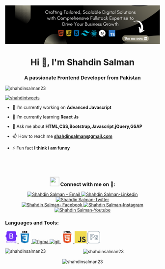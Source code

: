 ![logo](https://github.com/shahdinsalman23/shahdinsalman23/blob/main/github_banner.png)
<h1 align="center">Hi 🤝, I'm Shahdin Salman</h1>
<h3 align="center">A passionate Frontend Developer from Pakistan</h3>
<!-- <img align="right" alt="Coding" width="400" src="https://i.pinimg.com/originals/81/17/8b/81178b47a8598f0c81c4799f2cdd4057.gif"> -->

<p align="left"> <img src="https://komarev.com/ghpvc/?username=shahdinsalman23&label=Profile%20views&color=0e75b6&style=flat" alt="shahdinsalman23" /> </p>

<p align="left"> <a href="https://twitter.com/shahdintweets" target="blank"><img src="https://img.shields.io/twitter/follow/shahdintweets?logo=twitter&style=for-the-badge" alt="shahdintweets" /></a> </p>

- 🔭 I’m currently working on **Advanced Javascript**

- 🌱 I’m currently learning **React Js**

- 💬 Ask me about **HTML,CSS,Bootstrap,Javascript,jQuery,GSAP**

- 📫 How to reach me **shahdinsalman@gmail.com**

- ⚡ Fun fact **I think i am funny**

<h3 align="center" style="margin: 80px 0px 0px 0px;"> 
  <img src="https://media.giphy.com/media/iY8CRBdQXODJSCERIr/giphy.gif" width="30" height="30" style="margin-center: 10px;">
  Connect with me on 🤝: 
</h3>

<p align="center">
  <div align="center" class="icons-social" style="margin-center: 10px;">
    <div>   
      <a href="mailto:shahdinsalman@gmail.com" target="_blank">
        <img src="https://img.shields.io/badge/-Email-0D1117?style=for-the-badge&logo=protonmail&logoColor=c9c7ad" alt="Shahdin Salman - Email">
      </a>
      <a href="https://www.linkedin.com/in/shahdinsalman/" target="_blank">
        <img src="https://img.shields.io/badge/Linkedin-0D1117?style=for-the-badge&logo=linkedin&logoColor=c9c7ad" alt="Shahdin Salman-Linkedin">
      </a>
      <a href="https://twitter.com/ShahdinTweets" target="_blank">
        <img src="https://img.shields.io/badge/Twitter-0D1117?style=for-the-badge&logo=x&logoColor=c9c7ad" alt="Shahdin Salman-Twitter">
      </a>
      <br>
      <a href="https://www.facebook.com/people/Shahdin-Salman/100071074861860/?paipv=0&eav=AfZ1DSvr0Kt-wujthRENmkcIgtDPlpY_fNvwO2kMvyP2FE9s13bQIrsyBB0ckGFU2WE&_rdr" target="_blank">
        <img src="https://img.shields.io/badge/Facebook-0D1117?style=for-the-badge&logo=Facebook&logoColor=c9c7ad" alt="Shahdin Salman- Facebook">
      </a>
      <a href="https://www.instagram.com/_shahdin23/" target="_blank">
        <img src="https://img.shields.io/badge/Instagram-0D1117?style=for-the-badge&logo=instagram&logoColor=c9c7ad" alt="Shahdin Salman-Instagram">
      </a>
      <a href="https://www.youtube.com/@smprogrammer23" target="_blank">
        <img src="https://img.shields.io/badge/Youtube-0D1117?style=for-the-badge&logo=youtube&logoColor=c9c7ad" alt="Shahdin Salman-Youtube">
      </a>
      <br>
    </div>
</p>



<h3 align="left">Languages and Tools:</h3>
<p align="left"> <a href="https://getbootstrap.com" target="_blank" rel="noreferrer"> <img src="https://raw.githubusercontent.com/devicons/devicon/master/icons/bootstrap/bootstrap-plain-wordmark.svg" alt="bootstrap" width="40" height="40"/> </a> <a href="https://www.w3schools.com/css/" target="_blank" rel="noreferrer"> <img src="https://raw.githubusercontent.com/devicons/devicon/master/icons/css3/css3-original-wordmark.svg" alt="css3" width="40" height="40"/> </a> <a href="https://www.figma.com/" target="_blank" rel="noreferrer"> <img src="https://www.vectorlogo.zone/logos/figma/figma-icon.svg" alt="figma" width="40" height="40"/> </a> <a href="https://git-scm.com/" target="_blank" rel="noreferrer"> <img src="https://www.vectorlogo.zone/logos/git-scm/git-scm-icon.svg" alt="git" width="40" height="40"/> </a> <a href="https://www.w3.org/html/" target="_blank" rel="noreferrer"> <img src="https://raw.githubusercontent.com/devicons/devicon/master/icons/html5/html5-original-wordmark.svg" alt="html5" width="40" height="40"/> </a> <a href="https://developer.mozilla.org/en-US/docs/Web/JavaScript" target="_blank" rel="noreferrer"> <img src="https://raw.githubusercontent.com/devicons/devicon/master/icons/javascript/javascript-original.svg" alt="javascript" width="40" height="40"/> </a> <a href="https://www.photoshop.com/en" target="_blank" rel="noreferrer"> <img src="https://raw.githubusercontent.com/devicons/devicon/master/icons/photoshop/photoshop-line.svg" alt="photoshop" width="40" height="40"/> </a> </p>

<p><img align="left" src="https://github-readme-stats.vercel.app/api/top-langs?username=shahdinsalman23&show_icons=true&locale=en&layout=compact" alt="shahdinsalman23" /></p>

<p>&nbsp;<img align="center" src="https://github-readme-stats.vercel.app/api?username=shahdinsalman23&show_icons=true&locale=en" alt="shahdinsalman23" /></p>

<p><img align="center" src="https://github-readme-streak-stats.herokuapp.com/?user=shahdinsalman23&" alt="shahdinsalman23" /></p>
